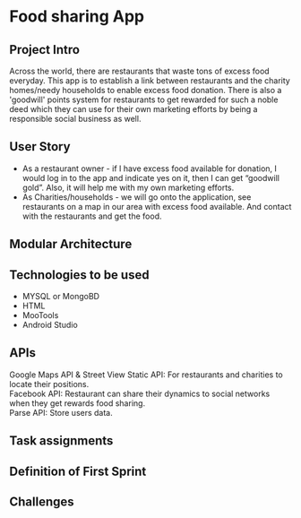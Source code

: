 # Food sharing App
## Project Intro
Across the world, there are restaurants that waste tons of excess food everyday. This app is to establish a link between restaurants and the charity homes/needy households to enable excess food donation. There is also a 'goodwill' points system for restaurants to get rewarded for such a noble deed which they can use for their own marketing efforts by being a responsible social business as well.

## User Story
* As a restaurant owner - if I have excess food available for donation, I would log in to the app and indicate yes on it, then I can get “goodwill gold”. Also, it will help me with my own marketing efforts.
* As Charities/households - we will go onto the application, see restaurants on a map in our area with excess food available. And contact with the restaurants and get the food.

## Modular Architecture  

## Technologies to be used  
* MYSQL or MongoBD   
* HTML
* MooTools
* Android Studio


## APIs
Google Maps API & Street View Static API: For restaurants and charities to locate their positions.    
Facebook API: Restaurant can share their dynamics to social networks when they get rewards food sharing.  
Parse API: Store users data.

## Task assignments

## Definition of First Sprint

## Challenges
